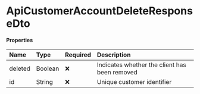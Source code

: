 # ApiCustomerAccountDeleteResponseDto

**Properties**

| Name    | Type    | Required | Description                                   |
| :------ | :------ | :------- | :-------------------------------------------- |
| deleted | Boolean | ❌       | Indicates whether the client has been removed |
| id      | String  | ❌       | Unique customer identifier                    |

<!-- This file was generated by liblab | https://liblab.com/ -->
